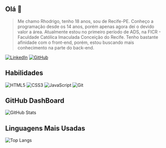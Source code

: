 
## Olá 👋

>Me chamo Rhodrigo, tenho 18 anos, sou de Recife-PE. 
>Conheço a programação desde os 14 anos, porém apenas agora dei o devido
>valor a área.
>Atualmente estou no primeiro período de ADS, 
>na FICR - Faculdade Católica Imaculada Conceição do Recife.
>Tenho bastante afinidade com o front-end, porém, estou buscando mais conhecimento
>na parte do back-end.

[![LinkedIn](https://img.shields.io/badge/linkedin-8B02E0.svg?style=for-the-badge&logo=linkedin&logoColor=)](https://www.linkedin.com/in/rhodrigo-rodrigues-9579962ab/)
[![GitHub](https://img.shields.io/badge/GitHub-8B02E0?style=for-the-badge&logo=github&logoColor=white)](https://github.com/RDziin)

## Habilidades


![HTML5](https://img.shields.io/badge/HTML5-8B02E0?style=for-the-badge&logo=html5&logoColor=white)
![CSS3](https://img.shields.io/badge/CSS3-8B02E0?style=for-the-badge&logo=css3&logoColor=white)
![JavaScript](https://img.shields.io/badge/JavaScript-8B02E0?style=for-the-badge&logo=javascript&logoColor=fff)
![Git](https://img.shields.io/badge/Git-8B02E0?style=for-the-badge&logo=git&logoColor=fff)

## GitHub DashBoard
![GitHub Stats](https://github-readme-stats.vercel.app/api?username=RDziin&theme=transparent&bg_color=181818&border_color=8B02E0&show_icons=true&icon_color=8B02E0&title_color=8B02E0&text_color=FFF&hide_title=true&hide=stars)

## Linguagens Mais Usadas
![Top Langs](https://github-readme-stats-git-masterrstaa-rickstaa.vercel.app/api/top-langs/?username=RDziin&layout=compact&bg_color=181818&border_color=8B02E0&&title_color=ffff&text_color=FFF)
